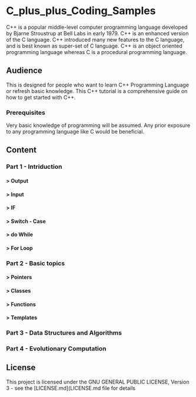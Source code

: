 # C_plus_plus_Coding_Samples

C++ is a popular middle-level computer programming language developed by Bjarne Stroustrup at Bell Labs in early 1979. C++ is an enhanced version of the C language. C++ introduced many new features to the C language, and is best known as super-set of C language. C++ is an object oriented programming language whereas C is a procedural programming language.

## Audience

This is designed for people who want to learn C++ Programming Language or refresh basic knowledge. This C++ tutorial is a comprehensive guide on how to get started with C++.

### Prerequisites

Very basic knowledge of programming will be assumed. Any prior exposure to any programming language like C would be beneficial.

## Content

### Part 1 - Intriduction 
#### > Output
#### > Input
#### > IF
#### > Switch - Case
#### > do While
#### > For Loop

### Part 2 - Basic topics
#### > Pointers
#### > Classes
#### > Functions
#### > Templates

### Part 3 - Data Structures and Algorithms

### Part 4 - Evolutionary Computation

## License

This project is licensed under the GNU GENERAL PUBLIC LICENSE, Version 3 - see the [LICENSE.md](LICENSE.md file for details

